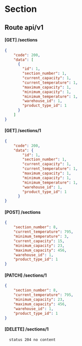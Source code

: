 # Section
## Route api/v1

#### [GET] /sections
```json
{
    "code": 200,
    "data": [
      {
        "id": 1,
        "section_number": 1,
        "current_capacity": 1,
        "current_temperature": 1,
        "maximum_capacity": 1,
        "minimum_capacity": 1,
        "minimum_temperature": 1,
        "warehouse_id": 1,
        "product_type_id": 1
      }
    ]
}
```
#### [GET] /sections/1
```json
{
    "code": 200,
    "data": {
        "id": 1,
        "section_number": 1,
        "current_capacity": 1,
        "current_temperature": 1,
        "maximum_capacity": 1,
        "minimum_capacity": 1,
        "minimum_temperature": 1,
        "warehouse_id": 1,
        "product_type_id": 1
      }    
}
```
#### [POST] /sections 
```json
{
    "section_number": 8,
    "current_temperature": 795,
    "minimum_temperature": 3,
    "current_capacity": 15,
    "minimum_capacity": 23,
    "maximum_capacity": 456,
    "warehouse_id": 1,
    "product_type_id": 1
}
```

#### [PATCH] /sections/1
```json
{
    "section_number": 8,
    "current_temperature": 795,
    "minimum_capacity": 23,
    "maximum_capacity": 456,
    "warehouse_id": 1,
    "product_type_id": 1
}
```

#### [DELETE] /sections/1
```shell
  status 204 no content
```
